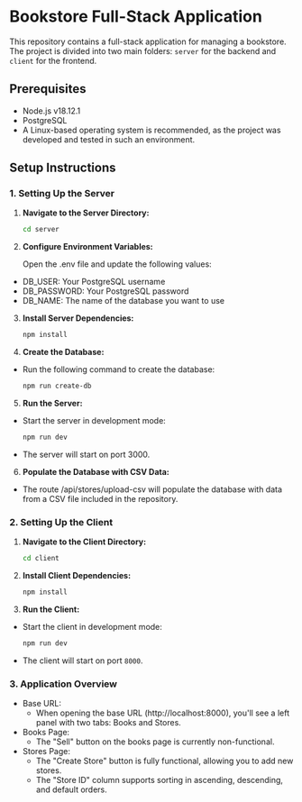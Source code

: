 # Bookstore Full-Stack Application

This repository contains a full-stack application for managing a bookstore. The project is divided into two main folders: `server` for the backend and `client` for the frontend.

## Prerequisites

- Node.js v18.12.1
- PostgreSQL
- A Linux-based operating system is recommended, as the project was developed and tested in such an environment.

## Setup Instructions

### 1. Setting Up the Server

1. **Navigate to the Server Directory:**
   ```bash
   cd server

2. **Configure Environment Variables:**

   Open the .env file and update the following values:
  - DB_USER: Your PostgreSQL username
  - DB_PASSWORD: Your PostgreSQL password
  - DB_NAME: The name of the database you want to use

3. **Install Server Dependencies:**
   ```bash
   npm install

4. **Create the Database:**
- Run the following command to create the database:
   ```bash
   npm run create-db

5. **Run the Server:**
  - Start the server in development mode:
    ```bash
    npm run dev
  - The server will start on port 3000.

6. **Populate the Database with CSV Data:**
  - The route /api/stores/upload-csv will populate the database with data from a CSV file included in the repository.

### 2. Setting Up the Client

1. **Navigate to the Client Directory:**
    ```bash
    cd client

2. **Install Client Dependencies:**
    ```bash
    npm install

3. **Run the Client:**
  - Start the client in development mode:
    ```bash
    npm run dev
  - The client will start on port `8000`.

### 3. Application Overview

  - Base URL:
    - When opening the base URL (http://localhost:8000), you'll see a left panel with two tabs: Books and Stores.
  - Books Page:
    - The "Sell" button on the books page is currently non-functional.
  - Stores Page:
    - The "Create Store" button is fully functional, allowing you to add new stores.
    - The "Store ID" column supports sorting in ascending, descending, and default orders.



